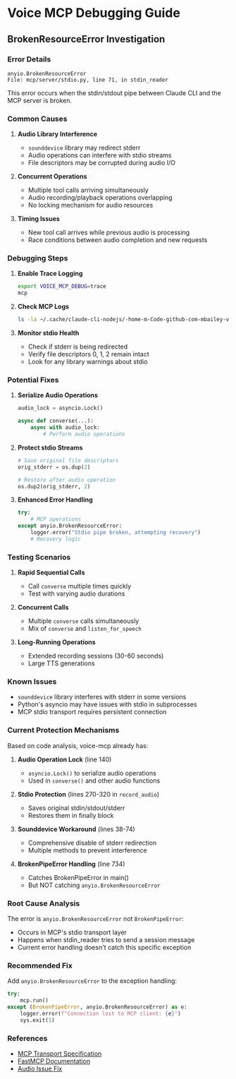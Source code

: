 # Voice MCP Debugging Guide

## BrokenResourceError Investigation

### Error Details
```
anyio.BrokenResourceError
File: mcp/server/stdio.py, line 71, in stdin_reader
```

This error occurs when the stdin/stdout pipe between Claude CLI and the MCP server is broken.

### Common Causes

1. **Audio Library Interference**
   - `sounddevice` library may redirect stderr
   - Audio operations can interfere with stdio streams
   - File descriptors may be corrupted during audio I/O

2. **Concurrent Operations**
   - Multiple tool calls arriving simultaneously
   - Audio recording/playback operations overlapping
   - No locking mechanism for audio resources

3. **Timing Issues**
   - New tool call arrives while previous audio is processing
   - Race conditions between audio completion and new requests

### Debugging Steps

1. **Enable Trace Logging**
   ```bash
   export VOICE_MCP_DEBUG=trace
   mcp
   ```

2. **Check MCP Logs**
   ```bash
   ls -la ~/.cache/claude-cli-nodejs/-home-m-Code-github-com-mbailey-voice-mcp/mcp-logs-voice-mcp/
   ```

3. **Monitor stdio Health**
   - Check if stderr is being redirected
   - Verify file descriptors 0, 1, 2 remain intact
   - Look for any library warnings about stdio

### Potential Fixes

1. **Serialize Audio Operations**
   ```python
   audio_lock = asyncio.Lock()
   
   async def converse(...):
       async with audio_lock:
           # Perform audio operations
   ```

2. **Protect stdio Streams**
   ```python
   # Save original file descriptors
   orig_stderr = os.dup(2)
   
   # Restore after audio operation
   os.dup2(orig_stderr, 2)
   ```

3. **Enhanced Error Handling**
   ```python
   try:
       # MCP operations
   except anyio.BrokenResourceError:
       logger.error("Stdio pipe broken, attempting recovery")
       # Recovery logic
   ```

### Testing Scenarios

1. **Rapid Sequential Calls**
   - Call `converse` multiple times quickly
   - Test with varying audio durations

2. **Concurrent Calls**
   - Multiple `converse` calls simultaneously
   - Mix of `converse` and `listen_for_speech`

3. **Long-Running Operations**
   - Extended recording sessions (30-60 seconds)
   - Large TTS generations

### Known Issues

- `sounddevice` library interferes with stderr in some versions
- Python's asyncio may have issues with stdio in subprocesses
- MCP stdio transport requires persistent connection

### Current Protection Mechanisms

Based on code analysis, voice-mcp already has:

1. **Audio Operation Lock** (line 140)
   - `asyncio.Lock()` to serialize audio operations
   - Used in `converse()` and other audio functions

2. **Stdio Protection** (lines 270-320 in `record_audio`)
   - Saves original stdin/stdout/stderr
   - Restores them in finally block

3. **Sounddevice Workaround** (lines 38-74)
   - Comprehensive disable of stderr redirection
   - Multiple methods to prevent interference

4. **BrokenPipeError Handling** (line 734)
   - Catches BrokenPipeError in main()
   - But NOT catching `anyio.BrokenResourceError`

### Root Cause Analysis

The error is `anyio.BrokenResourceError` not `BrokenPipeError`:
- Occurs in MCP's stdio transport layer
- Happens when stdin_reader tries to send a session message
- Current error handling doesn't catch this specific exception

### Recommended Fix

Add `anyio.BrokenResourceError` to the exception handling:

```python
try:
    mcp.run()
except (BrokenPipeError, anyio.BrokenResourceError) as e:
    logger.error(f"Connection lost to MCP client: {e}")
    sys.exit(1)
```

### References

- [MCP Transport Specification](mcp-specification-transports.md)
- [FastMCP Documentation](fastmcp/)
- [Audio Issue Fix](../../audio-issue-fix.md)